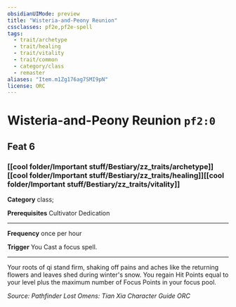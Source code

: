 ```yaml
---
obsidianUIMode: preview
title: "Wisteria-and-Peony Reunion"
cssclasses: pf2e,pf2e-spell
tags:
  - trait/archetype
  - trait/healing
  - trait/vitality
  - trait/common
  - category/class
  - remaster
aliases: "Item.m1Zg176ag7SMI9pN"
license: ORC
---
```

# Wisteria-and-Peony Reunion `pf2:0`
## Feat 6
### [[cool folder/Important stuff/Bestiary/zz_traits/archetype]][[cool folder/Important stuff/Bestiary/zz_traits/healing]][[cool folder/Important stuff/Bestiary/zz_traits/vitality]]

**Category** class; 



**Prerequisites** Cultivator Dedication
* * *
**Frequency** once per hour

**Trigger** You Cast a focus spell.

* * *

Your roots of qi stand firm, shaking off pains and aches like the returning flowers and leaves shed during winter's snow. You regain Hit Points equal to your level plus the maximum number of Focus Points in your focus pool.

*Source: Pathfinder Lost Omens: Tian Xia Character Guide*
*ORC*